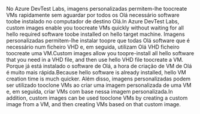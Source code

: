 <span data-ttu-id="116d2-101">No Azure DevTest Labs, imagens personalizadas permitem-lhe toocreate VMs rapidamente sem aguardar por todos os Olá necessário software toobe instalado no computador de destino Olá.</span><span class="sxs-lookup"><span data-stu-id="116d2-101">In Azure DevTest Labs, custom images enable you toocreate VMs quickly without waiting for all hello required software toobe installed on hello target machine.</span></span> <span data-ttu-id="116d2-102">Imagens personalizadas permitem-lhe instalar toopre que todas Olá software que é necessário num ficheiro VHD e, em seguida, utilizam Olá VHD ficheiro toocreate uma VM.</span><span class="sxs-lookup"><span data-stu-id="116d2-102">Custom images allow you toopre-install all hello software that you need in a VHD file, and then use hello VHD file toocreate a VM.</span></span> <span data-ttu-id="116d2-103">Porque já está instalado o software de Olá, a hora de criação de VM de Olá é muito mais rápida.</span><span class="sxs-lookup"><span data-stu-id="116d2-103">Because hello software is already installed, hello VM creation time is much quicker.</span></span> <span data-ttu-id="116d2-104">Além disso, imagens personalizadas podem ser utilizado tooclone VMs ao criar uma imagem personalizada de uma VM e, em seguida, criar VMs com base nessa imagem personalizada.</span><span class="sxs-lookup"><span data-stu-id="116d2-104">In addition, custom images can be used tooclone VMs by creating a custom image from a VM, and then creating VMs based on that custom image.</span></span>
